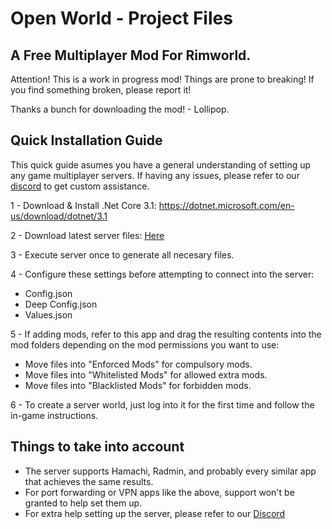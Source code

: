 # Open World - Project Files
## A Free Multiplayer Mod For Rimworld.

Attention! This is a work in progress mod! Things are prone to breaking! If you find something broken, please report it!

Thanks a bunch for downloading the mod! - Lollipop.

## Quick Installation Guide
This quick guide asumes you have a general understanding of setting up any game multiplayer servers. If having any issues, please refer to our [discord](https://discord.gg/SNtVjR6bqU) to get custom assistance.

1 - Download & Install .Net Core 3.1: https://dotnet.microsoft.com/en-us/download/dotnet/3.1

2 - Download latest server files: [Here](https://github.com/mypassowordisntweak/OpenWorld/releases/latest)

3 - Execute server once to generate all necesary files.

4 - Configure these settings before attempting to connect into the server:
- Config.json
- Deep Config.json
- Values.json

5 - If adding mods, refer to this app and drag the resulting contents into the mod folders depending on the mod permissions you want to use:
- Move files into "Enforced Mods" for compulsory mods.
- Move files into "Whitelisted Mods" for allowed extra mods.
- Move files into "Blacklisted Mods" for forbidden mods.

6 - To create a server world, just log into it for the first time and follow the in-game instructions.

## Things to take into account
- The server supports Hamachi, Radmin, and probably every similar app that achieves the same results.
- For port forwarding or VPN apps like the above, support won't be granted to help set them up.
- For extra help setting up the server, please refer to our [Discord](https://discord.gg/SNtVjR6bqU)
